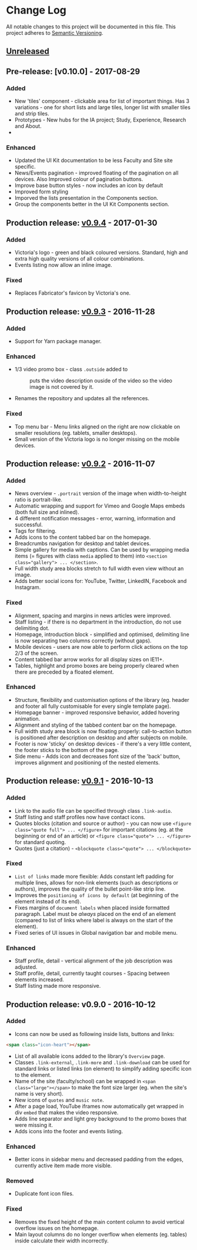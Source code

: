 # Change Log

All notable changes to this project will be documented in this file.
This project adheres to [Semantic Versioning](http://semver.org/).





## [Unreleased]
## Pre-release: [v0.10.0] - 2017-08-29

### Added

- New 'tiles' component - clickable area for list of important things. Has 3 variations - one for short lists and large tiles, longer list with smaller tiles and strip tiles.
- Prototypes - New hubs for the IA project; Study, Experience, Research and About.
- 

### Enhanced

- Updated the UI Kit documentation to be less Faculty and Site site specific.
- News/Events pagination - improved floating of the pagination on all devices. Also Improved colour of pagination buttons.
- Improve base button styles - now includes an icon by default
- Improved form styling
- Imporved the lists presentation in the Components section.
- Group the components better in the UI Kit Components section.

## Production release: [v0.9.4] - 2017-01-30

### Added

- Victoria's logo - green and black coloured versions. Standard, high and extra high quality versions of all colour combinations.
- Events listing now allow an inline image.


### Fixed

- Replaces Fabricator's favicon by Victoria's one.





## Production release: [v0.9.3] - 2016-11-28

### Added

- Support for Yarn package manager.


### Enhanced

- 1/3 video promo box - class `.outside` added to <figure> puts the video description ouside of the video so the video image is not covered by it. 
- Renames the repository and updates all the references.


### Fixed

- Top menu bar - Menu links aligned on the right are now clickable on smaller resolutions (eg. tablets, smaller desktops).
- Small version of the Victoria logo is no longer missing on the mobile devices.





## Production release: [v0.9.2] - 2016-11-07

### Added

- News overview - `.portrait` version of the image when width-to-height ratio is portrait-like.
- Automatic wrapping and support for Vimeo and Google Maps embeds (both full size and inlined).
- 4 different notification messages - error, warning, information and successful.
- Tags for filtering.
- Adds icons to the content tabbed bar on the homepage.
- Breadcrumbs navigation for desktop and tablet devices.
- Simple gallery for media with captions. Can be used by wrapping media items (= figures with class `media` applied to them) into ```<section class="gallery"> ... </section>```.
- Full width study area blocks stretch to full width even view without an image.
- Adds better social icons for: YouTube, Twitter, LinkedIN, Facebook and Instagram.


### Fixed

- Alignment, spacing and margins in news articles were improved.
- Staff listing - if there is no department in the introduction, do not use delimiting dot. 
- Homepage, introduction block - simplified and optimised, delimiting line is now separating two columns correctly (without gaps).
- Mobile devices - users are now able to perform click actions on the top 2/3 of the screen.
- Content tabbed bar arrow works for all display sizes on IE11+. 
- Tables, highlight and promo boxes are being properly cleared when there are preceded by a floated element.


### Enhanced

- Structure, flexibility and customisation options of the library (eg. header and footer all fully customisable for every single template page).
- Homepage banner - improved responsive behavior, added hovering animation.
- Alignment and styling of the tabbed content bar on the homepage.
- Full width study area block is now floating properly: call-to-action button is positioned after description on desktop and after subjects on mobile.
- Footer is now 'sticky' on desktop devices - if there's a very little content, the footer sticks to the bottom of the page.
- Side menu - Adds icon and decreases font size of the 'back' button, improves alignment and positioning of the nested elements.





## Production release: [v0.9.1] - 2016-10-13

### Added 

- Link to the audio file can be specified through class `.link-audio`.
- Staff listing and staff profiles now have contact icons.
- Quotes blocks (citation and source or author) - you can now use ```<figure class="quote full"> ... </figure>``` for important citations (eg. at the beginning or end of an article) or ```<figure class="quote"> ... </figure>``` for standard quoting.
- Quotes (just a citation) - ```<blockquote class="quote"> ... </blockquote>```


### Fixed

- `List of links` made more flexible: Adds constant left padding for multiple lines, allows for non-link elements (such as descriptions or authors), improves the quality of the bullet point-like strip line.
- Improves the `positioning of icons by default` (at beginning of the element instead of its end).
- Fixes margins of `document labels` when placed inside formatted paragraph. Label must be *always* placed on the end of an element (compared to list of links where label is always on the start of the element).
- Fixed series of UI issues in Global navigation bar and mobile menu. 


### Enhanced 

- Staff profile, detail - vertical alignment of the job description was adjusted.
- Staff profile, detail, currently taught courses - Spacing between elements increased.
- Staff listing made more responsive.





## Production release: v0.9.0 - 2016-10-12


### Added

- Icons can now be used as following inside lists, buttons and links:
```html
<span class="icon-heart"></span>
``` 
- List of all available icons added to the library's `Overview` page.
- Classes `.link-external`, `.link-more` and `.link-download` can be used for standard links or listed links (on <a> element) to simplify adding specific icon to the element.
- Name of the site (faculty/school) can be wrapped in ```<span class="large"></span>``` to make the font size larger (eg. when the site's name is very short).
- New icons of `quotes` and `music note`.
- After a page load, YouTube iframes now automatically get wrapped in div `embed` that makes the video responsive.
- Adds line separator and light grey background to the promo boxes that were missing it.
- Adds icons into the footer and events listing.


### Enhanced

- Better icons in sidebar menu and decreased padding from the edges, currently active item made more visible.


### Removed

- Duplicate font icon files.


### Fixed

- Removes the fixed height of the main content column to avoid vertical overflow issues on the homepage.
- Main layout columns do no longer overflow when elements (eg. tables) inside calculate their width incorrectly.





[Unreleased]: https://github.com/victoriauniversity/vic-ui-kit/compare/v0.9.4...dev

[v0.9.4]: https://github.com/victoriauniversity/vic-ui-kit/compare/v0.9.3...v0.9.4
[v0.9.3]: https://github.com/victoriauniversity/vic-ui-kit/compare/v0.9.2...v0.9.3
[v0.9.2]: https://github.com/victoriauniversity/vic-ui-kit/compare/v0.9.1...v0.9.2
[v0.9.1]: https://github.com/victoriauniversity/vic-ui-kit/compare/v0.9.0...v0.9.1

